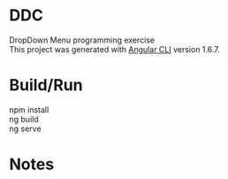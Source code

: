 # DDC

DropDown Menu programming exercise<br>
This project was generated with [Angular CLI](https://github.com/angular/angular-cli) version 1.6.7.

# Build/Run
npm install<br>
ng build<br>
ng serve

# Notes

